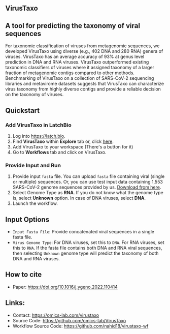 VirusTaxo
----

## A tool for predicting the taxonomy of viral sequences

For taxonomic classification of viruses from metagenomic sequences, we developed VirusTaxo using diverse (e.g., 402 DNA and 280 RNA) genera of viruses. VirusTaxo has an average accuracy of 93% at genus level prediction in DNA and RNA viruses. VirusTaxo outperformed existing taxonomic classifiers of viruses where it assigned taxonomy of a larger fraction of metagenomic contigs compared to other methods. Benchmarking of VirusTaxo on a collection of SARS-CoV-2 sequencing libraries and metavirome datasets suggests that VirusTaxo can characterize virus taxonomy from highly diverse contigs and provide a reliable decision on the taxonomy of viruses.


## Quickstart
### Add VirusTaxo in LatchBio
1. Log into https://latch.bio.
2. Find **VirusTaxo** within **Explore** tab or, click [here](https://console.latch.bio/explore/63563/info).
3. Add VirusTaxo to your workspace (There's a button for it)
4. Go to **Workflows** tab and click on VirusTaxo.
### Provide Input and Run
1. Provide input `fasta` file. You can upload `fasta` file containing viral (single or multiple) sequences. Or, you can use test input data containing 1,553 SARS-CoV-2 genome sequences provided by us. [Download from here](https://mega.nz/file/JhAC0BRA#P1wQoYjj5mVscI-l8ADN_H723a_q2Jp4ISKpxPtGPwY).
2. Select Genome Type as **RNA**. If you do not know what the genome type is, select **Unknown** option. In case of DNA viruses, select **DNA**.
3. Launch the workflow.


## Input Options
- `Input Fasta File`: Provide concatenated viral sequences in a single fasta file.
- `Virus Genome Type`: For DNA viruses, set this to `DNA`. For RNA viruses, set this to `RNA`. If the fasta file contains both DNA and RNA viral sequences, then selecting `Unknown` genome type will predict the taxonomy of both DNA and RNA viruses.


## How to cite
- Paper: https://doi.org/10.1016/j.ygeno.2022.110414


## Links:
- Contact: https://omics-lab.com/virustaxo
- Source Code: https://github.com/omics-lab/VirusTaxo
- Workflow Source Code: https://github.com/nahid18/virustaxo-wf